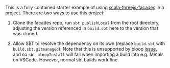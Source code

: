 This is a fully contained starter example of using [scala-threejs-facades](https://github.com/dcascaval/scala-threejs-facades) in a project. There are two ways to use this project:

1. Clone the facades repo, run `sbt publishLocal` from the root directory, adjusting the version referenced in `build.sbt` here to the version that was cloned.

2. Allow SBT to resolve the dependency on its own (replace `build.sbt` with `build.sbt.gitmanaged`). Note that this is unsupported by bloop [issue](https://github.com/scalacenter/bloop/issues/1373), and so `sbt bloopInstall` will fail when importing a build into e.g. Metals on VSCode. However, normal sbt builds work fine.
